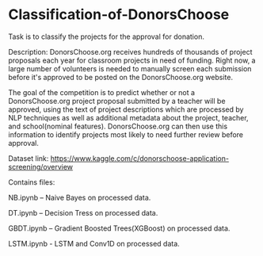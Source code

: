 # Classification-of-DonorsChoose

Task is to classify the projects for the approval for donation.

Description:
DonorsChoose.org receives hundreds of thousands of project proposals each year for classroom projects in need of funding. Right now, a large number of volunteers is needed to manually screen each submission before it's approved to be posted on the DonorsChoose.org website.

The goal of the competition is to predict whether or not a DonorsChoose.org project proposal submitted by a teacher will be approved, using the text of project descriptions which are processed by NLP techniques as well as additional metadata about the project, teacher, and school(nominal features). DonorsChoose.org can then use this information to identify projects most likely to need further review before approval.

Dataset link: https://www.kaggle.com/c/donorschoose-application-screening/overview

Contains files:

NB.ipynb – Naive Bayes on processed data.

DT.ipynb – Decision Tress on processed data.

GBDT.ipynb – Gradient Boosted Trees(XGBoost) on processed data.

LSTM.ipynb - LSTM and Conv1D on processed data.
